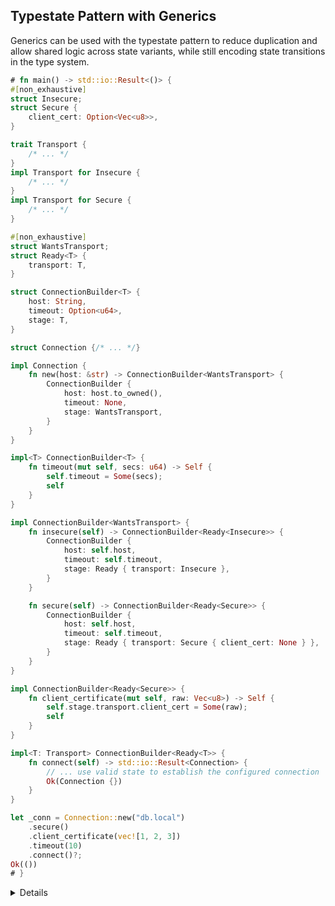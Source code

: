 ## Typestate Pattern with Generics

Generics can be used with the typestate pattern to reduce duplication and allow
shared logic across state variants, while still encoding state transitions in
the type system.

```rust
# fn main() -> std::io::Result<()> {
#[non_exhaustive]
struct Insecure;
struct Secure {
    client_cert: Option<Vec<u8>>,
}

trait Transport {
    /* ... */
}
impl Transport for Insecure {
    /* ... */
}
impl Transport for Secure {
    /* ... */
}

#[non_exhaustive]
struct WantsTransport;
struct Ready<T> {
    transport: T,
}

struct ConnectionBuilder<T> {
    host: String,
    timeout: Option<u64>,
    stage: T,
}

struct Connection {/* ... */}

impl Connection {
    fn new(host: &str) -> ConnectionBuilder<WantsTransport> {
        ConnectionBuilder {
            host: host.to_owned(),
            timeout: None,
            stage: WantsTransport,
        }
    }
}

impl<T> ConnectionBuilder<T> {
    fn timeout(mut self, secs: u64) -> Self {
        self.timeout = Some(secs);
        self
    }
}

impl ConnectionBuilder<WantsTransport> {
    fn insecure(self) -> ConnectionBuilder<Ready<Insecure>> {
        ConnectionBuilder {
            host: self.host,
            timeout: self.timeout,
            stage: Ready { transport: Insecure },
        }
    }

    fn secure(self) -> ConnectionBuilder<Ready<Secure>> {
        ConnectionBuilder {
            host: self.host,
            timeout: self.timeout,
            stage: Ready { transport: Secure { client_cert: None } },
        }
    }
}

impl ConnectionBuilder<Ready<Secure>> {
    fn client_certificate(mut self, raw: Vec<u8>) -> Self {
        self.stage.transport.client_cert = Some(raw);
        self
    }
}

impl<T: Transport> ConnectionBuilder<Ready<T>> {
    fn connect(self) -> std::io::Result<Connection> {
        // ... use valid state to establish the configured connection
        Ok(Connection {})
    }
}

let _conn = Connection::new("db.local")
    .secure()
    .client_certificate(vec![1, 2, 3])
    .timeout(10)
    .connect()?;
Ok(())
# }
```

<details>

- This example extends the typestate pattern using **generic parameters** to
  avoid duplication of common logic.

- We use a generic type `T` to represent the current stage of the builder, and
  share fields like `host` and `timeout` across all stages.

- The transport phase uses `insecure()` and `secure()` to transition from
  `WantsTransport` into `Ready<T>`, where `T` is a type that implements the
  `Transport` trait.

- Only once the connection is in a `Ready<T>` state, we can call `.connect()`,
  guaranteed at compile time.

- Using generics allows us to avoid writing separate `BuilderForSecure`,
  `BuilderForInsecure`, etc. structs.

  Shared behavior, like `.timeout(...)`, can be implemented once and reused
  across all states.

- This same design appears
  [in real-world libraries like **Rustls**](https://docs.rs/rustls/latest/rustls/struct.ConfigBuilder.html),
  where the `ConfigBuilder` uses typestate and generics to guide users through a
  safe, ordered configuration flow.

  It enforces at compile time that users must choose protocol versions, a
  certificate verifier, and client certificate options, in the correct sequence,
  before building a config.

- **Downsides** of this approach include:
  - The documentation of the various builder types can become difficult to
    follow, since their names are generated by generics and internal structs
    like `Ready<T>`.
  - Error messages from the compiler may become more opaque, especially if a
    trait bound is not satisfied or a state transition is incomplete.

    The error messages might also be hard to follow due to the complexity as a
    result of the nested generics types.

- Still, in return for this complexity, you get compile-time enforcement of
  valid configuration, clear builder sequencing, and no possibility of
  forgetting a required step or misusing the API at runtime.

</details>
